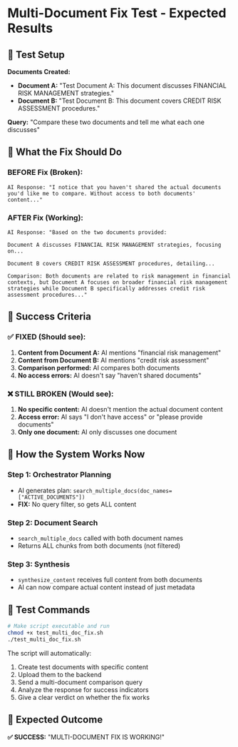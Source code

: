 # Multi-Document Fix Test - Expected Results

## 🧪 Test Setup
**Documents Created:**
- **Document A:** "Test Document A: This document discusses FINANCIAL RISK MANAGEMENT strategies."
- **Document B:** "Test Document B: This document covers CREDIT RISK ASSESSMENT procedures."

**Query:** "Compare these two documents and tell me what each one discusses"

## 🔧 What the Fix Should Do

### BEFORE Fix (Broken):
```
AI Response: "I notice that you haven't shared the actual documents you'd like me to compare. Without access to both documents' content..."
```

### AFTER Fix (Working):
```
AI Response: "Based on the two documents provided:

Document A discusses FINANCIAL RISK MANAGEMENT strategies, focusing on...

Document B covers CREDIT RISK ASSESSMENT procedures, detailing...

Comparison: Both documents are related to risk management in financial contexts, but Document A focuses on broader financial risk management strategies while Document B specifically addresses credit risk assessment procedures..."
```

## 🎯 Success Criteria

### ✅ FIXED (Should see):
1. **Content from Document A:** AI mentions "financial risk management"
2. **Content from Document B:** AI mentions "credit risk assessment"  
3. **Comparison performed:** AI compares both documents
4. **No access errors:** AI doesn't say "haven't shared documents"

### ❌ STILL BROKEN (Would see):
1. **No specific content:** AI doesn't mention the actual document content
2. **Access error:** AI says "I don't have access" or "please provide documents"
3. **Only one document:** AI only discusses one document

## 🔄 How the System Works Now

### Step 1: Orchestrator Planning
- AI generates plan: `search_multiple_docs(doc_names=["ACTIVE_DOCUMENTS"])`
- **FIX:** No query filter, so gets ALL content

### Step 2: Document Search  
- `search_multiple_docs` called with both document names
- Returns ALL chunks from both documents (not filtered)

### Step 3: Synthesis
- `synthesize_content` receives full content from both documents
- AI can now compare actual content instead of just metadata

## 🚀 Test Commands

```bash
# Make script executable and run
chmod +x test_multi_doc_fix.sh
./test_multi_doc_fix.sh
```

The script will automatically:
1. Create test documents with specific content
2. Upload them to the backend  
3. Send a multi-document comparison query
4. Analyze the response for success indicators
5. Give a clear verdict on whether the fix works

## 🎯 Expected Outcome
**✅ SUCCESS:** "MULTI-DOCUMENT FIX IS WORKING!"